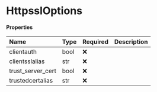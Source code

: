 # HttpsslOptions

**Properties**

| Name              | Type | Required | Description |
| :---------------- | :--- | :------- | :---------- |
| clientauth        | bool | ❌       |             |
| clientsslalias    | str  | ❌       |             |
| trust_server_cert | bool | ❌       |             |
| trustedcertalias  | str  | ❌       |             |

